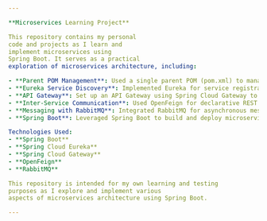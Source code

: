 ```yaml
---

**Microservices Learning Project**

This repository contains my personal 
code and projects as I learn and 
implement microservices using 
Spring Boot. It serves as a practical 
exploration of microservices architecture, including:

- **Parent POM Management**: Used a single parent POM (pom.xml) to manage dependencies and build configurations for all microservices.
- **Eureka Service Discovery**: Implemented Eureka for service registration and discovery, allowing microservices to locate each other.
- **API Gateway**: Set up an API Gateway using Spring Cloud Gateway to route requests to appropriate microservices, providing a single entry point.
- **Inter-Service Communication**: Used OpenFeign for declarative REST client creation, enabling seamless communication between microservices.
- **Messaging with RabbitMQ**: Integrated RabbitMQ for asynchronous messaging between services, enhancing scalability and decoupling.
- **Spring Boot**: Leveraged Spring Boot to build and deploy microservices efficiently, utilizing its extensive ecosystem and features.

Technologies Used:
- **Spring Boot**
- **Spring Cloud Eureka**
- **Spring Cloud Gateway**
- **OpenFeign**
- **RabbitMQ**

This repository is intended for my own learning and testing 
purposes as I explore and implement various 
aspects of microservices architecture using Spring Boot.

---
```

